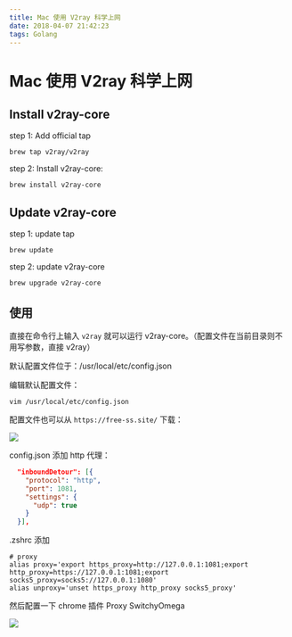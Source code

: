 ```yaml
---
title: Mac 使用 V2ray 科学上网
date: 2018-04-07 21:42:23
tags: Golang
---
```

# Mac 使用 V2ray 科学上网

## Install v2ray-core

step 1: Add official tap

```Shell
brew tap v2ray/v2ray
```

step 2: Install v2ray-core:

```shell
brew install v2ray-core
```

## Update v2ray-core

step 1: update tap

```shell
brew update
```

step 2: update v2ray-core

```Shell
brew upgrade v2ray-core
```

## 使用

直接在命令行上输入 `v2ray` 就可以运行 v2ray-core。（配置文件在当前目录则不用写参数，直接 v2ray）

默认配置文件位于：/usr/local/etc/config.json

编辑默认配置文件：

```
vim /usr/local/etc/config.json
```

配置文件也可以从 `https://free-ss.site/` 下载：

![](/img/src/free-ss.png)

config.json 添加 http 代理：

```Json
  "inboundDetour": [{
    "protocol": "http",
    "port": 1081,
    "settings": {
      "udp": true
    }
  }],
```

.zshrc 添加

```Shell
# proxy
alias proxy='export https_proxy=http://127.0.0.1:1081;export http_proxy=https://127.0.0.1:1081;export socks5_proxy=socks5://127.0.0.1:1080'
alias unproxy='unset https_proxy http_proxy socks5_proxy'
```

然后配置一下 chrome 插件 Proxy SwitchyOmega

![](/img/src/switchOmega.png)